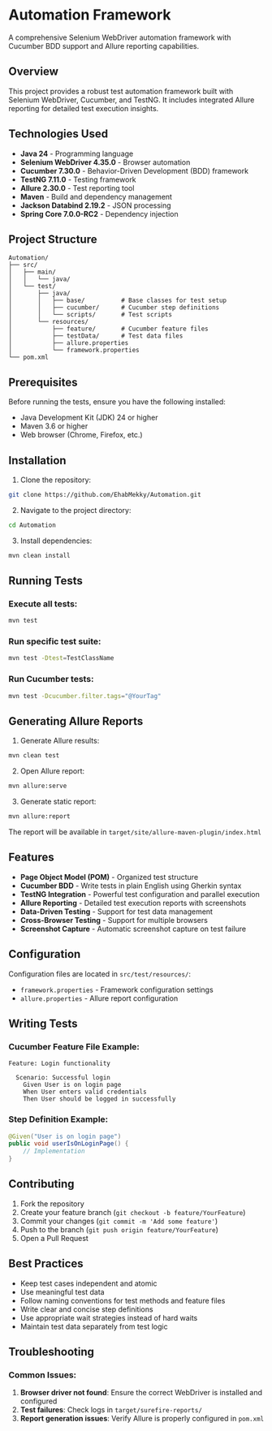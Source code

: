 # Automation Framework

A comprehensive Selenium WebDriver automation framework with Cucumber BDD support and Allure reporting capabilities.

## Overview

This project provides a robust test automation framework built with Selenium WebDriver, Cucumber, and TestNG. It includes integrated Allure reporting for detailed test execution insights.

## Technologies Used

- **Java 24** - Programming language
- **Selenium WebDriver 4.35.0** - Browser automation
- **Cucumber 7.30.0** - Behavior-Driven Development (BDD) framework
- **TestNG 7.11.0** - Testing framework
- **Allure 2.30.0** - Test reporting tool
- **Maven** - Build and dependency management
- **Jackson Databind 2.19.2** - JSON processing
- **Spring Core 7.0.0-RC2** - Dependency injection

## Project Structure

```
Automation/
├── src/
│   ├── main/
│   │   └── java/
│   └── test/
│       ├── java/
│       │   ├── base/          # Base classes for test setup
│       │   ├── cucumber/      # Cucumber step definitions
│       │   └── scripts/       # Test scripts
│       └── resources/
│           ├── feature/       # Cucumber feature files
│           ├── testData/      # Test data files
│           ├── allure.properties
│           └── framework.properties
└── pom.xml
```

## Prerequisites

Before running the tests, ensure you have the following installed:

- Java Development Kit (JDK) 24 or higher
- Maven 3.6 or higher
- Web browser (Chrome, Firefox, etc.)

## Installation

1. Clone the repository:
```bash
git clone https://github.com/EhabMekky/Automation.git
```

2. Navigate to the project directory:
```bash
cd Automation
```

3. Install dependencies:
```bash
mvn clean install
```

## Running Tests

### Execute all tests:
```bash
mvn test
```

### Run specific test suite:
```bash
mvn test -Dtest=TestClassName
```

### Run Cucumber tests:
```bash
mvn test -Dcucumber.filter.tags="@YourTag"
```

## Generating Allure Reports

1. Generate Allure results:
```bash
mvn clean test
```

2. Open Allure report:
```bash
mvn allure:serve
```

3. Generate static report:
```bash
mvn allure:report
```

The report will be available in `target/site/allure-maven-plugin/index.html`

## Features

- **Page Object Model (POM)** - Organized test structure
- **Cucumber BDD** - Write tests in plain English using Gherkin syntax
- **TestNG Integration** - Powerful test configuration and parallel execution
- **Allure Reporting** - Detailed test execution reports with screenshots
- **Data-Driven Testing** - Support for test data management
- **Cross-Browser Testing** - Support for multiple browsers
- **Screenshot Capture** - Automatic screenshot capture on test failure

## Configuration

Configuration files are located in `src/test/resources/`:

- `framework.properties` - Framework configuration settings
- `allure.properties` - Allure report configuration

## Writing Tests

### Cucumber Feature File Example:
```gherkin
Feature: Login functionality
  
  Scenario: Successful login
    Given User is on login page
    When User enters valid credentials
    Then User should be logged in successfully
```

### Step Definition Example:
```java
@Given("User is on login page")
public void userIsOnLoginPage() {
    // Implementation
}
```

## Contributing

1. Fork the repository
2. Create your feature branch (`git checkout -b feature/YourFeature`)
3. Commit your changes (`git commit -m 'Add some feature'`)
4. Push to the branch (`git push origin feature/YourFeature`)
5. Open a Pull Request

## Best Practices

- Keep test cases independent and atomic
- Use meaningful test data
- Follow naming conventions for test methods and feature files
- Write clear and concise step definitions
- Use appropriate wait strategies instead of hard waits
- Maintain test data separately from test logic

## Troubleshooting

### Common Issues:

1. **Browser driver not found**: Ensure the correct WebDriver is installed and configured
2. **Test failures**: Check logs in `target/surefire-reports/`
3. **Report generation issues**: Verify Allure is properly configured in `pom.xml`
